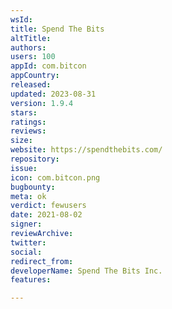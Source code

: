 ```yaml
---
wsId: 
title: Spend The Bits
altTitle: 
authors: 
users: 100
appId: com.bitcon
appCountry: 
released: 
updated: 2023-08-31
version: 1.9.4
stars: 
ratings: 
reviews: 
size: 
website: https://spendthebits.com/
repository: 
issue: 
icon: com.bitcon.png
bugbounty: 
meta: ok
verdict: fewusers
date: 2021-08-02
signer: 
reviewArchive: 
twitter: 
social: 
redirect_from: 
developerName: Spend The Bits Inc.
features: 

---
```


